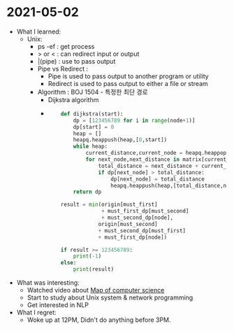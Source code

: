 # 2021-05-02

- What I learned:
  - Unix:
    - ps -ef : get process
    - \> or \< : can redirect input or output
    - |(pipe) : use to pass output
    - Pipe vs Redirect :
      - Pipe is used to pass output to another program or utility
      - Redirect is used to pass output to either a file or stream
    - Algorithm : BOJ 1504 - 특정한 최단 경로
      - Dijkstra algorithm
      - ```python
            def dijkstra(start):
                dp = [123456789 for i in range(node+1)]
                dp[start] = 0
                heap = []
                heapq.heappush(heap,[0,start])
                while heap:
                    current_distance,current_node = heapq.heappop(heap)
                    for next_node,next_distance in matrix[current_node]:
                        total_distance = next_distance + current_distance
                        if dp[next_node] > total_distance:
                            dp[next_node] = total_distance
                            heapq.heappush(heap,[total_distance,next_node])
                return dp

            result = min(origin[must_first]
                         + must_first_dp[must_second] 
                         + must_second_dp[node],
                        origin[must_second] 
                        + must_second_dp[must_first]
                        + must_first_dp[node])

            if result >= 123456789:
                print(-1)
            else:
                print(result)
        ```
- What was interesting: 
  - Watched video about [Map of computer science](https://youtu.be/SzJ46YA_RaA)
  - Start to study about Unix system & network programming
  - Get interested in NLP  
- What I regret: 
  - Woke up at 12PM, Didn't do anything before 3PM.